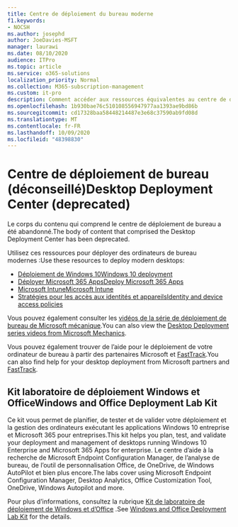 ```yaml
---
title: Centre de déploiement du bureau moderne
f1.keywords:
- NOCSH
ms.author: josephd
author: JoeDavies-MSFT
manager: laurawi
ms.date: 08/10/2020
audience: ITPro
ms.topic: article
ms.service: o365-solutions
localization_priority: Normal
ms.collection: M365-subscription-management
ms.custom: it-pro
description: Comment accéder aux ressources équivalentes au centre de déploiement de bureau obsolète.
ms.openlocfilehash: 1b930bae76c510108556947977aa1393ae9bd86b
ms.sourcegitcommit: cd17328baa58448214487e3e68c37590ab9fd08d
ms.translationtype: MT
ms.contentlocale: fr-FR
ms.lasthandoff: 10/09/2020
ms.locfileid: "48398830"
---
```

# <a name="desktop-deployment-center-deprecated"></a><span data-ttu-id="f920f-103">Centre de déploiement de bureau (déconseillé)</span><span class="sxs-lookup"><span data-stu-id="f920f-103">Desktop Deployment Center (deprecated)</span></span>

<span data-ttu-id="f920f-104">Le corps du contenu qui comprend le centre de déploiement de bureau a été abandonné.</span><span class="sxs-lookup"><span data-stu-id="f920f-104">The body of content that comprised the Desktop Deployment Center has been deprecated.</span></span> 

<span data-ttu-id="f920f-105">Utilisez ces ressources pour déployer des ordinateurs de bureau modernes :</span><span class="sxs-lookup"><span data-stu-id="f920f-105">Use these resources to deploy modern desktops:</span></span>

- [<span data-ttu-id="f920f-106">Déploiement de Windows 10</span><span class="sxs-lookup"><span data-stu-id="f920f-106">Windows 10 deployment</span></span>](https://docs.microsoft.com/windows/deployment/)
- [<span data-ttu-id="f920f-107">Déployer Microsoft 365 Apps</span><span class="sxs-lookup"><span data-stu-id="f920f-107">Deploy Microsoft 365 Apps</span></span>](https://docs.microsoft.com/deployoffice/deployment-guide-microsoft-365-apps)
- [<span data-ttu-id="f920f-108">Microsoft Intune</span><span class="sxs-lookup"><span data-stu-id="f920f-108">Microsoft Intune</span></span>](https://docs.microsoft.com/mem/intune/fundamentals/planning-guide)
- [<span data-ttu-id="f920f-109">Stratégies pour les accès aux identités et appareils</span><span class="sxs-lookup"><span data-stu-id="f920f-109">Identity and device access policies</span></span>](../security/office-365-security/microsoft-365-policies-configurations.md)

<span data-ttu-id="f920f-110">Vous pouvez également consulter les [vidéos de la série de déploiement de bureau de Microsoft mécanique](https://www.aka.ms/watchhowtoshift).</span><span class="sxs-lookup"><span data-stu-id="f920f-110">You can also view the [Desktop Deployment series videos from Microsoft Mechanics](https://www.aka.ms/watchhowtoshift).</span></span>

<span data-ttu-id="f920f-111">Vous pouvez également trouver de l’aide pour le déploiement de votre ordinateur de bureau à partir des partenaires Microsoft et [FastTrack](https://www.microsoft.com/fasttrack/microsoft-365).</span><span class="sxs-lookup"><span data-stu-id="f920f-111">You can also find help for your desktop deployment from Microsoft partners and [FastTrack](https://www.microsoft.com/fasttrack/microsoft-365).</span></span>

## <a name="windows-and-office-deployment-lab-kit"></a><span data-ttu-id="f920f-112">Kit laboratoire de déploiement Windows et Office</span><span class="sxs-lookup"><span data-stu-id="f920f-112">Windows and Office Deployment Lab Kit</span></span>

<span data-ttu-id="f920f-113">Ce kit vous permet de planifier, de tester et de valider votre déploiement et la gestion des ordinateurs exécutant les applications Windows 10 entreprise et Microsoft 365 pour entreprises.</span><span class="sxs-lookup"><span data-stu-id="f920f-113">This kit helps you plan, test, and validate your deployment and management of desktops running Windows 10 Enterprise and Microsoft 365 Apps for enterprise.</span></span> <span data-ttu-id="f920f-114">Le centre d’aide à la recherche de Microsoft Endpoint Configuration Manager, de l’analyse de bureau, de l’outil de personnalisation Office, de OneDrive, de Windows AutoPilot et bien plus encore.</span><span class="sxs-lookup"><span data-stu-id="f920f-114">The labs cover using Microsoft Endpoint Configuration Manager, Desktop Analytics, Office Customization Tool, OneDrive, Windows Autopilot and more.</span></span>

<span data-ttu-id="f920f-115">Pour plus d’informations, consultez la rubrique [Kit de laboratoire de déploiement de Windows et d’Office](modern-desktop-deployment-and-management-lab.md) .</span><span class="sxs-lookup"><span data-stu-id="f920f-115">See [Windows and Office Deployment Lab Kit](modern-desktop-deployment-and-management-lab.md) for the details.</span></span>
